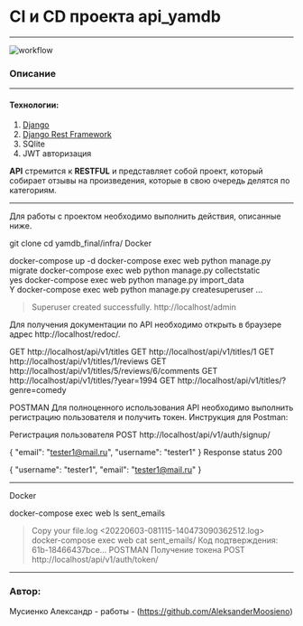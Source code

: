 # CI и CD проекта api_yamdb
***
![workflow](https://github.com/AleksanderMoosieno/yamdb_final/actions/workflows/yamdb_workflow.yml/badge.svg)
### __Описание__
***
#### Технологии:
1. [Django](https://www.djangoproject.com)
2. [Django Rest Framework](https://www.django-rest-framework.org)
3. SQlite
4. JWT авторизация

__API__ стремится к __RESTFUL__ и представляет собой проект, который собирает отзывы
на произведения, которые в свою очередь делятся по категориям.
***
Для работы с проектом необходимо выполнить действия, описанные ниже.

git clone <project>
cd yamdb_final/infra/
Docker

docker-compose up -d
docker-compose exec web python manage.py migrate
docker-compose exec web python manage.py collectstatic  
yes
docker-compose exec web python manage.py import_data  
Y
docker-compose exec web python manage.py createsuperuser
...  
> Superuser created successfully.
http://localhost/admin

Для получения документации по API необходимо открыть в браузере адрес http://localhost/redoc/.

GET http://localhost/api/v1/titles
GET http://localhost/api/v1/titles/1
GET http://localhost/api/v1/titles/1/reviews
GET http://localhost/api/v1/titles/5/reviews/6/comments
GET http://localhost/api/v1/titles/?year=1994
GET http://localhost/api/v1/titles/?genre=comedy

POSTMAN
Для полноценного использования API необходимо выполнить регистрацию пользователя и получить токен. Инструкция для Postman:

Регистрация пользователя
POST http://localhost/api/v1/auth/signup/

{
    "email": "tester1@mail.ru",
    "username": "tester1"
}
Response status 200 

{
    "username": "tester1",
    "email": "tester1@mail.ru"
}

***
Docker

docker-compose exec web ls sent_emails  
> Copy your file.log <20220603-081115-140473090362512.log>
docker-compose exec web cat sent_emails/<PASTE your file log>
> Код подтверждения: 61b-18466437bce...
POSTMAN
Получение токена POST http://localhost/api/v1/auth/token/

***
### Автор:
Мусиенко Александр - работы - (https://github.com/AleksanderMoosieno)
